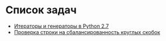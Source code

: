 # Список задач

- [Итераторы и генераторы в Python 2.7](iterators-and-generators/)
- [Проверка строки на сбалансированность круглых скобок](simple-balanced-parentheses/)

